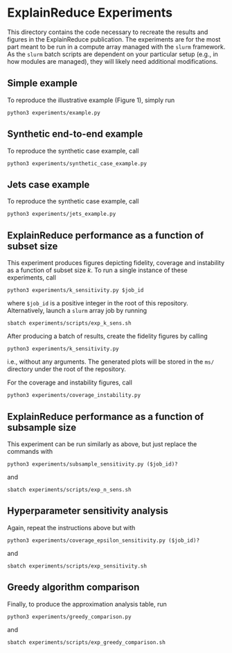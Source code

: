 # ExplainReduce Experiments

This directory contains the code necessary to recreate the results and figures in the ExplainReduce publication.
The experiments are for the most part meant to be run in a compute array managed with the `slurm` framework.
As the `slurm` batch scripts are dependent on your particular setup (e.g., in how modules are managed), they will likely need additional modifications.

## Simple example

To reproduce the illustrative example (Figure 1), simply run
```
python3 experiments/example.py
```

## Synthetic end-to-end example

To reproduce the synthetic case example, call
```
python3 experiments/synthetic_case_example.py
```

## Jets case example


To reproduce the synthetic case example, call
```
python3 experiments/jets_example.py
```

## ExplainReduce performance as a function of subset size

This experiment produces figures depicting fidelity, coverage and instability as a function of subset size $k$.
To run a single instance of these experiments, call
```
python3 experiments/k_sensitivity.py $job_id
```
where `$job_id` is a positive integer in the root of this repository.
Alternatively, launch a `slurm` array job by running
```
sbatch experiments/scripts/exp_k_sens.sh
```

After producing a batch of results, create the fidelity figures by calling
```
python3 experiments/k_sensitivity.py
```
i.e., without any arguments.
The generated plots will be stored in the `ms/` directory under the root of the repository.

For the coverage and instability figures, call
```
python3 experiments/coverage_instability.py
```

## ExplainReduce performance as a function of subsample size

This experiment can be run similarly as above, but just replace the commands with
```
python3 experiments/subsample_sensitivity.py ($job_id)?
```
and 
```
sbatch experiments/scripts/exp_n_sens.sh
```

## Hyperparameter sensitivity analysis

Again, repeat the instructions above but with

```
python3 experiments/coverage_epsilon_sensitivity.py ($job_id)?
```
and 
```
sbatch experiments/scripts/exp_sensitivity.sh
```

## Greedy algorithm comparison

Finally, to produce the approximation analysis table, run

```
python3 experiments/greedy_comparison.py
```
and 
```
sbatch experiments/scripts/exp_greedy_comparison.sh
```